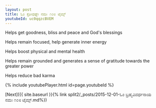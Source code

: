 ```yaml
---
layout: post
title: ಓಂ ಕ್ರೋಧಘ್ನೇ ನಮಃ ೧೦೮ ಟೈಮ್ಸ್
youtubeId: uc0qqzcBVEM
---
```

 
 
Helps get goodness, bliss and peace and God's blessings
 
Helps remain focused, help generate inner energy 
 
Helps boost physical and mental health 
 
Helps remain grounded and generates a sense of gratitude towards the greater power 
 
Helps reduce bad karma
 
 
 
 


{% include youtubePlayer.html id=page.youtubeId %}
 
[Next]({{ site.baseurl }}{% link  split2/_posts/2015-12-01-ಓಂ ಬ್ರಹ್ಮವಿವರ್ಧನಾಯ ನಮಃ ೧೦೮ ಟೈಮ್ಸ್.md%})
 
